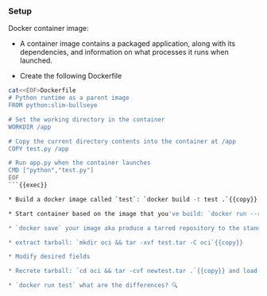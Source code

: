 ### Setup

Docker container image:


* A container image contains a packaged application, along with its dependencies, and information on what processes it runs when launched.

* Create the following Dockerfile

```bash
cat<<EOF>Dockerfile
# Python runtime as a parent image
FROM python:slim-bullseye

# Set the working directory in the container
WORKDIR /app

# Copy the current directory contents into the container at /app
COPY test.py /app

# Run app.py when the container launches
CMD ["python","test.py"]
EOF
```{{exec}}

* Build a docker image called `test`: `docker build -t test .`{{copy}} . What it is missing?

* Start container based on the image that you've build: `docker run --rm test`

* `docker save` your image aka produce a tarred repository to the standard output stream ( that contains all parent layers, and all tags + versions, or specified repo:tag) i.e. `test.tar`

* extract tarball: `mkdir oci && tar -xvf test.tar -C oci`{{copy}}

* Modify desired fields

* Recrete tarball: `cd oci && tar -cvf newtest.tar .`{{copy}} and load back the image `docker load -i newtest.tar`

* `docker run test` what are the differences? 🔍